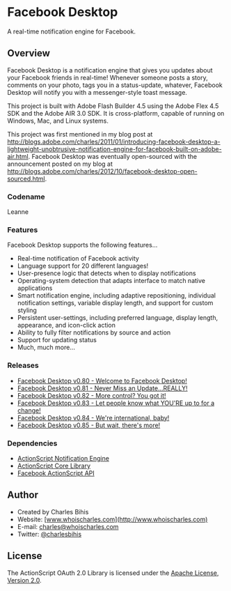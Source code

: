 # Facebook Desktop

A real-time notification engine for Facebook.

## Overview

Facebook Desktop is a notification engine that gives you updates about your Facebook friends in real-time!  Whenever someone posts a story, comments on your photo, tags you in a status-update, whatever, Facebook Desktop will notify you with a messenger-style toast message.

This project is built with Adobe Flash Builder 4.5 using the Adobe Flex 4.5 SDK and the Adobe AIR 3.0 SDK.  It is cross-platform, capable of running on Windows, Mac, and Linux systems.

This project was first mentioned in my blog post at http://blogs.adobe.com/charles/2011/01/introducing-facebook-desktop-a-lightweight-unobtrusive-notification-engine-for-facebook-built-on-adobe-air.html.
Facebook Desktop was eventually open-sourced with the announcement posted on my blog at http://blogs.adobe.com/charles/2012/10/facebook-desktop-open-sourced.html.

### Codename

Leanne

### Features

Facebook Desktop supports the following features...

* Real-time notification of Facebook activity
* Language support for 20 different languages!
* User-presence logic that detects when to display notifications
* Operating-system detection that adapts interface to match native applications
* Smart notification engine, including adaptive repositioning, individual notification settings, variable display length, and support for custom styling
* Persistent user-settings, including preferred language, display length, appearance, and icon-click action
* Ability to fully filter notifications by source and action
* Support for updating status
* Much, much more...

### Releases

* [Facebook Desktop v0.80 - Welcome to Facebook Desktop!](https://www.facebook.com/notes/desktop/facebook-desktop-v080-welcome-to-facebook-desktop/351993388163620)
* [Facebook Desktop v0.81 - Never Miss an Update...REALLY!](https://www.facebook.com/notes/desktop/facebook-desktop-v081-never-miss-an-updatereally/351995958163363)
* [Facebook Desktop v0.82 - More control? You got it!](https://www.facebook.com/notes/desktop/facebook-desktop-v082-more-control-you-got-it/352003041495988)
* [Facebook Desktop v0.83 - Let people know what YOU'RE up to for a change!](https://www.facebook.com/notes/desktop/facebook-desktop-v083-let-people-know-what-youre-up-to-for-a-change/352004718162487)
* [Facebook Desktop v0.84 - We're international, baby!](https://www.facebook.com/notes/desktop/facebook-desktop-v084-were-international-baby/352007178162241)
* [Facebook Desktop v0.85 - But wait, there's more!](https://www.facebook.com/notes/desktop/facebook-desktop-v085-but-wait-theres-more/369152879781004)

### Dependencies

* [ActionScript Notification Engine](http://charlesbihis.github.com/actionscript-notification-engine/)
* [ActionScript Core Library](https://github.com/mikechambers/as3corelib)
* [Facebook ActionScript API](http://code.google.com/p/facebook-actionscript-api/)

## Author

* Created by Charles Bihis
* Website: [www.whoischarles.com](http://www.whoischarles.com)
* E-mail: [charles@whoischarles.com](mailto:charles@whoischarles.com)
* Twitter: [@charlesbihis](http://www.twitter.com/charlesbihis)

## License

The ActionScript OAuth 2.0 Library is licensed under the [Apache License, Version 2.0](http://www.apache.org/licenses/LICENSE-2.0).